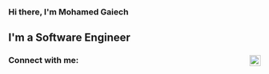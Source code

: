 ### Hi there, I'm Mohamed Gaiech

## I'm a Software Engineer

### Connect with me: [<img align="right" alt="codeSTACKr | LinkedIn" width="22px" src="https://cdn.jsdelivr.net/npm/simple-icons@v3/icons/linkedin.svg" />][linkedin]

<!--<div align="center">

<div align="center">
  <img src="https://github-readme-stats.vercel.app/api?username=mogaiech&count_private=true&show_icons=true&theme=github_dark&hide_border=true&include_all_commits=true&card_width=400" alt="Mohamed's GitHub Stats" />
  <br>
  <img src="https://github-readme-stats.vercel.app/api/top-langs/?username=mogaiech&layout=compact&theme=github_dark&hide_border=true&card_width=400&langs_count=6" alt="Top Languages" />
</div>

</div>-->
 
[linkedin]: https://www.linkedin.com/in/mohamedgaiech
